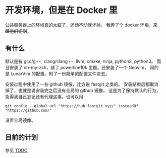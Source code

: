 # 开发环境，但是在 Docker 里

公共服务器上的环境真的太脏了，还动不动就坏掉。
我弄了个 docker 环境，~~来跟他们切割~~。

## 有什么

默认是有 gcc/g++, clang/clang++, llvm, cmake, ninja, python2, python3。
而且安装了 oh-my-zsh，装了 powerline10k 主题。还安装了一个 Neovim，
用的是 LunarVim 的配置。附了一份简单的配置文件进去。

安装过程中使用了一些 github 镜像，比方说 fastgit 之类的。
安装结束后都取消掉了，也就是说安装完之后没有全局的 github 镜像，
这是为了保持默认的行为，免得我自己忘记还有代理这事。也可以用

```
git config --global url."https://hub.fastgit.xyz/".insteadOf "https://github.com/"
```

设置全局镜像。

## 目前的计划

参见 [TODO](./TODO.md)
